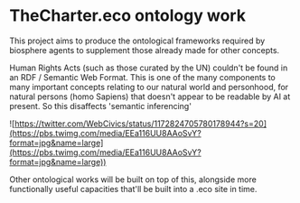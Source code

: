 # TheCharter.eco ontology work

This project aims to produce the ontological frameworks required by biosphere agents to supplement those already made for other concepts.

Human Rights Acts (such as those curated by the UN) couldn't be found in an RDF / Semantic Web Format.  This is one of the many components to many important concepts relating to our natural world and personhood, for natural persons (homo Sapiens) that doesn't appear to be readable by AI at present.   So this disaffects 'semantic inferencing'

![https://twitter.com/WebCivics/status/1172824705780178944?s=20](https://pbs.twimg.com/media/EEa116UU8AAoSvY?format=jpg&name=large](https://pbs.twimg.com/media/EEa116UU8AAoSvY?format=jpg&name=large))

Other ontological works will be built on top of this, alongside more functionally useful capacities that'll be built into a .eco site in time.
